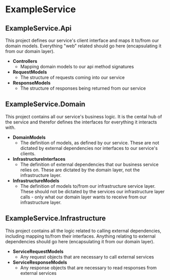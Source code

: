 # ExampleService
## ExampleService.Api
  This project defines our service's client interface and maps it to/from our domain models.  Everything "web" related should go here (encapsulating it from our domain layer).
  * **Controllers**
    * Mapping domain models to our api method signatures
  * **RequestModels**
    * The structure of requests coming into our service
  * **ResponseModels**
    * The structure of responses being returned from our service
## ExampleService.Domain
  This project contains all our service's business logic. It is the cental hub of the service and therefor defines the interfaces for everything it interacts with.
  * **DomainModels**
    * The definition of models, as defined by our service.  These are not dictated by external dependencies nor interfaces to our service's clients.
  * **InfrastructureInterfaces**
    * The definition of external dependencies that our business service relies on.  These are dictated by the domain layer, not the infrastructure layer.
  * **InfrastructureModels**
    * The definition of models to/from our infrastructure service layer. These should not be dictated by the services our infrastructure layer calls - only what our domain layer wants to receive from our infrastructure layer.
## ExampleService.Infrastructure
  This project contains all the logic related to calling external dependencies, including mapping to/from their interfaces.  Anything relating to external dependencies should go here (encapsulating it from our domain layer).
  * **ServiceRequestModels**
    * Any request objects that are necessary to call external services
  * **ServiceResponseModels**
    * Any response objects that are necessary to read responses from external services
    
